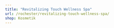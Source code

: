 ```yaml
---
title: "Revitalizing Touch Wellness Spa"
url: /rochester/revitalizing-touch-wellness-spa/
shop: Kosmetik
---
```

